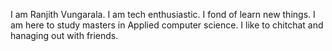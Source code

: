 I am Ranjith Vungarala.
I am tech enthusiastic.
I fond of learn new things.
I am here to study masters in Applied computer science.
I like to chitchat and hanaging out with friends.
